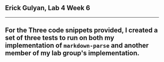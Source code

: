 ## Erick Gulyan, Lab 4 Week 6
---
## For the Three code snippets provided, I created a set of three tests to run on both my implementation of `markdown-parse` and another member of my lab group's implementation.

